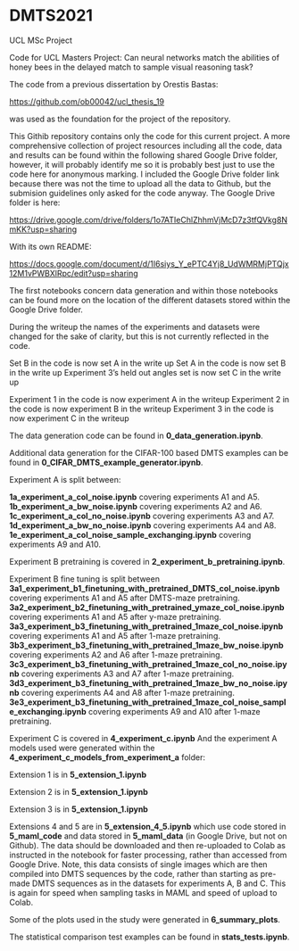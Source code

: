 # DMTS2021
UCL MSc Project

Code for UCL Masters Project: Can neural networks match the abilities of honey bees in the delayed match to sample visual reasoning task?

The code from a previous dissertation by Orestis Bastas:

https://github.com/ob00042/ucl_thesis_19

was used as the foundation for the project of the repository.

This Githib repository contains only the code for this current project. A more comprehensive collection of project resources including all the code, data and results can be found within the following shared Google Drive folder, however, it will probably identify me so it is probably best just to use the code here for anonymous marking. I included the Google Drive folder link because there was not the time to upload all the data to Github, but the submision guidelines only asked for the code anyway. The Google Drive folder is here:

https://drive.google.com/drive/folders/1o7ATIeChlZhhmVjMcD7z3tfQVkg8NmKK?usp=sharing

With its own README:

https://docs.google.com/document/d/1I6siys_Y_ePTC4Yj8_UdWMRMjPTQjx12M1vPWBXlRpc/edit?usp=sharing

The first notebooks concern data generation and within those notebooks can be found more on the location of the different datasets stored within the Google Drive folder.

During the writeup the names of the experiments and datasets were changed for the sake of clarity, but this is not currently reflected in the code.

Set B in the code is now set A in the write up
Set A in the code is now set B in the write up
Experiment 3’s held out angles set is now set C in the write up

Experiment 1 in the code is now experiment A in the writeup
Experiment 2 in the code is now experiment B in the writeup
Experiment 3 in the code is now experiment C in the writeup

The data generation code can be found in **0_data_generation.ipynb**.

Additional data generation for the CIFAR-100 based DMTS examples can be found in **0_CIFAR_DMTS_example_generator.ipynb**.

Experiment A is split between:

**1a_experiment_a_col_noise.ipynb** covering experiments A1 and A5.
**1b_experiment_a_bw_noise.ipynb** covering experiments A2 and A6.
**1c_experiment_a_col_no_noise.ipynb** covering experiments A3 and A7.
**1d_experiment_a_bw_no_noise.ipynb** covering experiments A4 and A8.
**1e_experiment_a_col_noise_sample_exchanging.ipynb** covering experiments A9 and A10.

Experiment B pretraining is covered in **2_experiment_b_pretraining.ipynb**.

Experiment B fine tuning is split between
**3a1_experiment_b1_finetuning_with_pretrained_DMTS_col_noise.ipynb** covering experiments A1 and A5 after DMTS-maze pretraining. 
**3a2_experiment_b2_finetuning_with_pretrained_ymaze_col_noise.ipynb** covering experiments A1 and A5 after y-maze pretraining. 
**3a3_experiment_b3_finetuning_with_pretrained_1maze_col_noise.ipynb** covering experiments A1 and A5 after 1-maze pretraining.
**3b3_experiment_b3_finetuning_with_pretrained_1maze_bw_noise.ipynb** covering experiments A2 and A6 after 1-maze pretraining. 
**3c3_experiment_b3_finetuning_with_pretrained_1maze_col_no_noise.ipynb** covering experiments A3 and A7 after 1-maze pretraining. 
**3d3_experiment_b3_finetuning_with_pretrained_1maze_bw_no_noise.ipynb** covering experiments A4 and A8 after 1-maze pretraining. 
**3e3_experiment_b3_finetuning_with_pretrained_1maze_col_noise_sample_exchanging.ipynb** covering experiments A9 and A10 after 1-maze pretraining. 

Experiment C is covered in **4_experiment_c.ipynb**
And the experiment A models used were generated within the **4_experiment_c_models_from_experiment_a** folder: 

Extension 1 is in **5_extension_1.ipynb**

Extension 2 is in **5_extension_1.ipynb**

Extension 3 is in **5_extension_1.ipynb**

Extensions 4 and 5 are in **5_extension_4_5.ipynb** which use code stored in **5_maml_code** and data stored in **5_maml_data** (in Google Drive, but not on Github). The data should be downloaded and then re-uploaded to Colab as instructed in the notebook for faster processing, rather than accessed from Google Drive. Note, this data consists of single images which are then compiled into DMTS sequences by the code, rather than starting as pre-made DMTS sequences as in the datasets for experiments A, B and C. This is again for speed when sampling tasks in MAML and speed of upload to Colab.

Some of the plots used in the study were generated in **6_summary_plots**.

The statistical comparison test examples can be found in **stats_tests.ipynb**.
